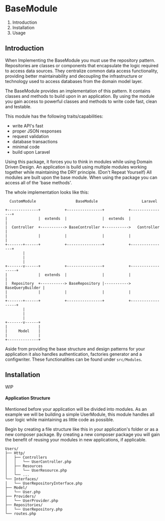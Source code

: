 # BaseModule
1. Introduction
2. Installation
3. Usage

## Introduction
When Implementing the BaseModule you must use the repository pattern. Repositories are classes or components that encapsulate the logic required to access data sources. They centralize common data access functionality, providing better maintainability and decoupling the infrastructure or technology used to access databases from the domain model layer.

The BaseModule provides an implementation of this pattern. It contains classes and methods to build upon in an application. By using the module you gain access to powerful classes and methods to write code fast, clean and testable.

This module has the following traits/capabilities:

- write API's fast
- proper JSON responses
- request validation
- database transactions
- minimal code
- build upon Laravel

Using this package, it forces you to think in modules while using Domain Driven Design. An application is build using multiple modules working together while maintaining the DRY principle. (Don't Repeat Yourself) All modules are built upon the base module. When using the package you can access all of the 'base methods'.

The whole implementation looks like this:

```
  CustomModule                  BaseModule                    Laravel

+--------------+           +----------------+           +----------------+
|              |  extends  |                |  extends  |                |
|  Controller  +-----------> BaseController +----------->   Controller   |
|              |           |                |           |                |
+-------+------+           +----------------+           +----------------+
        |
        |
        |
+-------v------+           +----------------+           +------------------+
|              |  extends  |                |           |                  |
|  Repository  +-----------> BaseRepository |-----------> BaseQueryBuilder |
|              |           |                |           |                  |
+-------+------+           +----------------+           +------------------+
        |
        |
        |
+-------v------+
|              |
|     Model    |
|              |
+--------------+
```

Aside from providing the base structure and design patterns for your application it also handles authentication, factories generator and a configwriter. These functionalities can be found under `src/Modules`.
## Installation
WIP

#### Application Structure
Mentioned before your application will be divided into modules. As an example we will be building a simple UserModule, this module handles all user logic while maintaining as little code as possible.

Begin by creating a file structure like this in your application's folder or as a new composer package. By creating a new composer package you will gain the benefit of reusing your modules in new applications, if applicable.

```
Users/
├── Http/
│   ├── Controllers
│   │   └── UserController.php
│   ├── Resources
│   │   └── UserResource.php
│   └── ...
└── Interfaces/
│   └── UserRepositoryInterface.php
├── Model/
│   └── User.php
├── Providers/
│   └── UserProvider.php
├── Repositories/
│   └── UserRepository.php
└── routes.php

```
